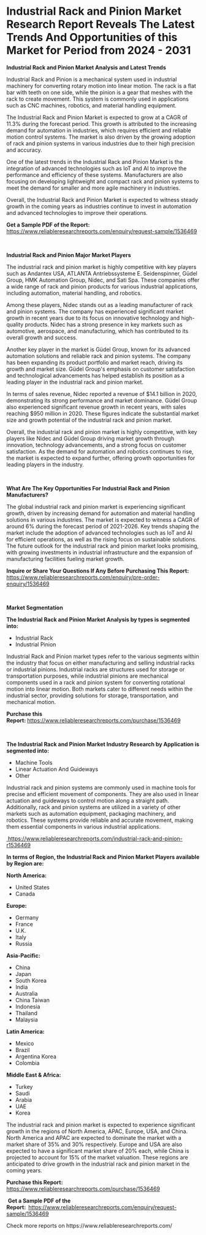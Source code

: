 <p><h1>Industrial Rack and Pinion Market Research Report Reveals The Latest Trends And Opportunities of this Market for Period from 2024 - 2031</h1></p><p><strong>Industrial Rack and Pinion Market Analysis and Latest Trends</strong></p>
<p><p>Industrial Rack and Pinion is a mechanical system used in industrial machinery for converting rotary motion into linear motion. The rack is a flat bar with teeth on one side, while the pinion is a gear that meshes with the rack to create movement. This system is commonly used in applications such as CNC machines, robotics, and material handling equipment.</p><p>The Industrial Rack and Pinion Market is expected to grow at a CAGR of 11.3% during the forecast period. This growth is attributed to the increasing demand for automation in industries, which requires efficient and reliable motion control systems. The market is also driven by the growing adoption of rack and pinion systems in various industries due to their high precision and accuracy.</p><p>One of the latest trends in the Industrial Rack and Pinion Market is the integration of advanced technologies such as IoT and AI to improve the performance and efficiency of these systems. Manufacturers are also focusing on developing lightweight and compact rack and pinion systems to meet the demand for smaller and more agile machinery in industries.</p><p>Overall, the Industrial Rack and Pinion Market is expected to witness steady growth in the coming years as industries continue to invest in automation and advanced technologies to improve their operations.</p></p>
<p><strong>Get a Sample PDF of the Report:&nbsp;</strong> <a href="https://www.reliableresearchreports.com/enquiry/request-sample/1536469">https://www.reliableresearchreports.com/enquiry/request-sample/1536469</a></p>
<p>&nbsp;</p>
<p><strong>Industrial Rack and Pinion Major Market Players</strong></p>
<p><p>The industrial rack and pinion market is highly competitive with key players such as Andantex USA, ATLANTA Antriebssysteme E. Seidenspinner, Güdel Group, HMK Automation Group, Nidec, and Sati Spa. These companies offer a wide range of rack and pinion products for various industrial applications, including automation, material handling, and robotics.</p><p>Among these players, Nidec stands out as a leading manufacturer of rack and pinion systems. The company has experienced significant market growth in recent years due to its focus on innovative technology and high-quality products. Nidec has a strong presence in key markets such as automotive, aerospace, and manufacturing, which has contributed to its overall growth and success.</p><p>Another key player in the market is Güdel Group, known for its advanced automation solutions and reliable rack and pinion systems. The company has been expanding its product portfolio and market reach, driving its growth and market size. Güdel Group's emphasis on customer satisfaction and technological advancements has helped establish its position as a leading player in the industrial rack and pinion market.</p><p>In terms of sales revenue, Nidec reported a revenue of $14.1 billion in 2020, demonstrating its strong performance and market dominance. Güdel Group also experienced significant revenue growth in recent years, with sales reaching $950 million in 2020. These figures indicate the substantial market size and growth potential of the industrial rack and pinion market.</p><p>Overall, the industrial rack and pinion market is highly competitive, with key players like Nidec and Güdel Group driving market growth through innovation, technology advancements, and a strong focus on customer satisfaction. As the demand for automation and robotics continues to rise, the market is expected to expand further, offering growth opportunities for leading players in the industry.</p></p>
<p>&nbsp;</p>
<p><strong>What Are The Key Opportunities For Industrial Rack and Pinion Manufacturers?</strong></p>
<p><p>The global industrial rack and pinion market is experiencing significant growth, driven by increasing demand for automation and material handling solutions in various industries. The market is expected to witness a CAGR of around 6% during the forecast period of 2021-2026. Key trends shaping the market include the adoption of advanced technologies such as IoT and AI for efficient operations, as well as the rising focus on sustainable solutions. The future outlook for the industrial rack and pinion market looks promising, with growing investments in industrial infrastructure and the expansion of manufacturing facilities fueling market growth.</p></p>
<p><strong>Inquire or Share Your Questions If Any Before Purchasing This Report:</strong> <a href="https://www.reliableresearchreports.com/enquiry/pre-order-enquiry/1536469">https://www.reliableresearchreports.com/enquiry/pre-order-enquiry/1536469</a></p>
<p>&nbsp;</p>
<p><strong>Market Segmentation</strong></p>
<p><strong>The Industrial Rack and Pinion Market Analysis by types is segmented into:</strong></p>
<p><ul><li>Industrial Rack</li><li>Industrial Pinion</li></ul></p>
<p><p>Industrial Rack and Pinion market types refer to the various segments within the industry that focus on either manufacturing and selling industrial racks or industrial pinions. Industrial racks are structures used for storage or transportation purposes, while industrial pinions are mechanical components used in a rack and pinion system for converting rotational motion into linear motion. Both markets cater to different needs within the industrial sector, providing solutions for storage, transportation, and mechanical motion.</p></p>
<p><strong>Purchase this Report:&nbsp;</strong><a href="https://www.reliableresearchreports.com/purchase/1536469">https://www.reliableresearchreports.com/purchase/1536469</a></p>
<p>&nbsp;</p>
<p><strong>The Industrial Rack and Pinion Market Industry Research by Application is segmented into:</strong></p>
<p><ul><li>Machine Tools</li><li>Linear Actuation And Guideways</li><li>Other</li></ul></p>
<p><p>Industrial rack and pinion systems are commonly used in machine tools for precise and efficient movement of components. They are also used in linear actuation and guideways to control motion along a straight path. Additionally, rack and pinion systems are utilized in a variety of other markets such as automation equipment, packaging machinery, and robotics. These systems provide reliable and accurate movement, making them essential components in various industrial applications.</p></p>
<p><a href="https://www.reliableresearchreports.com/industrial-rack-and-pinion-r1536469">&nbsp;https://www.reliableresearchreports.com/industrial-rack-and-pinion-r1536469</a></p>
<p><strong>In terms of Region, the Industrial Rack and Pinion Market Players available by Region are:</strong></p>
<p>
    <p> <strong> North America: </strong>
        <ul>
            <li>United States</li>
            <li>Canada</li>
        </ul>
        </p> 
    <p> <strong> Europe: </strong>
        <ul>
            <li>Germany</li>
            <li>France</li>
            <li>U.K.</li>
            <li>Italy</li>
            <li>Russia</li>
        </ul>
        </p> 
    <p> <strong> Asia-Pacific: </strong>
        <ul>
            <li>China</li>
            <li>Japan</li>
            <li>South Korea</li>
            <li>India</li>
            <li>Australia</li>
            <li>China Taiwan</li>
            <li>Indonesia</li>
            <li>Thailand</li>
            <li>Malaysia</li>
        </ul>
        </p> 
    <p> <strong> Latin America: </strong>
        <ul>
            <li>Mexico</li>
            <li>Brazil</li>
            <li>Argentina Korea</li>
            <li>Colombia</li>
        </ul>
        </p> 
    <p> <strong> Middle East & Africa: </strong>
        <ul>
            <li>Turkey</li>
            <li>Saudi</li>
            <li>Arabia</li>
            <li>UAE</li>
            <li>Korea</li>
        </ul>
    </p>
    </p>
<p><p>The industrial rack and pinion market is expected to experience significant growth in the regions of North America, APAC, Europe, USA, and China. North America and APAC are expected to dominate the market with a market share of 35% and 30% respectively. Europe and USA are also expected to have a significant market share of 20% each, while China is projected to account for 15% of the market valuation. These regions are anticipated to drive growth in the industrial rack and pinion market in the coming years.</p></p>
<p><strong>Purchase this Report: </strong><a href="https://www.reliableresearchreports.com/purchase/1536469">https://www.reliableresearchreports.com/purchase/1536469</a></p>
<p>&nbsp;<strong>Get a Sample PDF of the Report:&nbsp;&nbsp;</strong><a href="https://www.reliableresearchreports.com/enquiry/request-sample/1536469">https://www.reliableresearchreports.com/enquiry/request-sample/1536469</a></p>
<p><strong></strong></p>
<p>Check more reports on https://www.reliableresearchreports.com/</p>